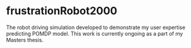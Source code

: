 # frustrationRobot2000
The robot driving simulation developed to demonstrate my user expertise predicting POMDP model. This work is currently ongoing as a part of my Masters thesis. 
